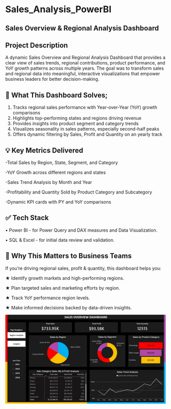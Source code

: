 # Sales_Analysis_PowerBI
## Sales Overview &amp; Regional Analysis Dashboard

## Project Description
A dynamic Sales Overview and Regional Analysis Dashboard that provides a clear view of sales trends, regional contributions, product performance, and YoY growth patterns across multiple years.
The goal was to transform sales and regional data into meaningful, interactive
visualizations that empower business leaders for better decision-making.

## 🎯 What This Dashboard Solves;
 1. Tracks regional sales performance with Year-over-Year (YoY) growth comparisons
 2. Highlights top-performing states and regions driving revenue
 3. Provides insights into product segment and category trends
 4. Visualizes seasonality in sales patterns, especially second-half peaks
 5. Offers dynamic filtering by Sales, Profit and Quantity on an yearly track

## 💡 Key Metrics Delivered
 -Total Sales by Region, State, Segment, and Category
 
 -YoY Growth across different regions and states
 
 -Sales Trend Analysis by Month and Year
 
 -Profitability and Quantity Sold by Product Category and Subcategory
 
 -Dynamic KPI cards with PY and YoY comparisons

## ✅ Tech Stack
 • Power BI - for Power Query and DAX measures and Data Visualization.
 
 • SQL & Excel - for initial data review and validation.

 ## 💬 Why This Matters to Business Teams
 If you’re driving regional sales, profit & quantity, this dashboard helps you:
 
 ★  Identify growth markets and high-performing regions.
 
 ★  Plan targeted sales and marketing efforts by region.
 
 ★  Track YoY performance region levels.
 
 ★ Make informed decisions backed by data-driven insights.
 

![DashboardPreview](https://github.com/salmanshariff07/Sales_Analysis_PowerBI/blob/main/Sales_Overview_Analysis.jpg)

